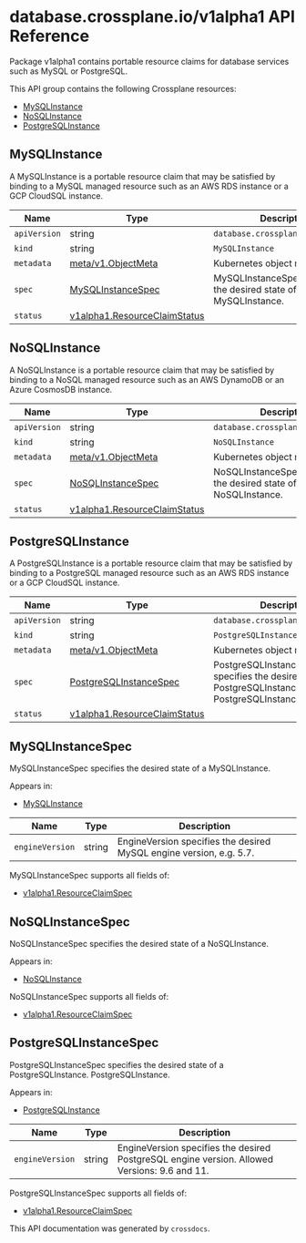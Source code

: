 # database.crossplane.io/v1alpha1 API Reference

Package v1alpha1 contains portable resource claims for database services such as MySQL or PostgreSQL.

This API group contains the following Crossplane resources:

* [MySQLInstance](#MySQLInstance)
* [NoSQLInstance](#NoSQLInstance)
* [PostgreSQLInstance](#PostgreSQLInstance)

## MySQLInstance

A MySQLInstance is a portable resource claim that may be satisfied by binding to a MySQL managed resource such as an AWS RDS instance or a GCP CloudSQL instance.


Name | Type | Description
-----|------|------------
`apiVersion` | string | `database.crossplane.io/v1alpha1`
`kind` | string | `MySQLInstance`
`metadata` | [meta/v1.ObjectMeta](https://kubernetes.io/docs/reference/generated/kubernetes-api/v1.15/#objectmeta-v1-meta) | Kubernetes object metadata.
`spec` | [MySQLInstanceSpec](#MySQLInstanceSpec) | MySQLInstanceSpec specifies the desired state of a MySQLInstance.
`status` | [v1alpha1.ResourceClaimStatus](../crossplane-runtime/core-crossplane-io-v1alpha1.md#resourceclaimstatus) | 



## NoSQLInstance

A NoSQLInstance is a portable resource claim that may be satisfied by binding to a NoSQL managed resource such as an AWS DynamoDB or an Azure CosmosDB instance.


Name | Type | Description
-----|------|------------
`apiVersion` | string | `database.crossplane.io/v1alpha1`
`kind` | string | `NoSQLInstance`
`metadata` | [meta/v1.ObjectMeta](https://kubernetes.io/docs/reference/generated/kubernetes-api/v1.15/#objectmeta-v1-meta) | Kubernetes object metadata.
`spec` | [NoSQLInstanceSpec](#NoSQLInstanceSpec) | NoSQLInstanceSpec specifies the desired state of a NoSQLInstance.
`status` | [v1alpha1.ResourceClaimStatus](../crossplane-runtime/core-crossplane-io-v1alpha1.md#resourceclaimstatus) | 



## PostgreSQLInstance

A PostgreSQLInstance is a portable resource claim that may be satisfied by binding to a PostgreSQL managed resource such as an AWS RDS instance or a GCP CloudSQL instance.


Name | Type | Description
-----|------|------------
`apiVersion` | string | `database.crossplane.io/v1alpha1`
`kind` | string | `PostgreSQLInstance`
`metadata` | [meta/v1.ObjectMeta](https://kubernetes.io/docs/reference/generated/kubernetes-api/v1.15/#objectmeta-v1-meta) | Kubernetes object metadata.
`spec` | [PostgreSQLInstanceSpec](#PostgreSQLInstanceSpec) | PostgreSQLInstanceSpec specifies the desired state of a PostgreSQLInstance. PostgreSQLInstance.
`status` | [v1alpha1.ResourceClaimStatus](../crossplane-runtime/core-crossplane-io-v1alpha1.md#resourceclaimstatus) | 



## MySQLInstanceSpec

MySQLInstanceSpec specifies the desired state of a MySQLInstance.

Appears in:

* [MySQLInstance](#MySQLInstance)


Name | Type | Description
-----|------|------------
`engineVersion` | string | EngineVersion specifies the desired MySQL engine version, e.g. 5.7.


MySQLInstanceSpec supports all fields of:

* [v1alpha1.ResourceClaimSpec](../crossplane-runtime/core-crossplane-io-v1alpha1.md#resourceclaimspec)


## NoSQLInstanceSpec

NoSQLInstanceSpec specifies the desired state of a NoSQLInstance.

Appears in:

* [NoSQLInstance](#NoSQLInstance)




NoSQLInstanceSpec supports all fields of:

* [v1alpha1.ResourceClaimSpec](../crossplane-runtime/core-crossplane-io-v1alpha1.md#resourceclaimspec)


## PostgreSQLInstanceSpec

PostgreSQLInstanceSpec specifies the desired state of a PostgreSQLInstance. PostgreSQLInstance.

Appears in:

* [PostgreSQLInstance](#PostgreSQLInstance)


Name | Type | Description
-----|------|------------
`engineVersion` | string | EngineVersion specifies the desired PostgreSQL engine version. Allowed Versions: 9.6 and 11.


PostgreSQLInstanceSpec supports all fields of:

* [v1alpha1.ResourceClaimSpec](../crossplane-runtime/core-crossplane-io-v1alpha1.md#resourceclaimspec)


This API documentation was generated by `crossdocs`.